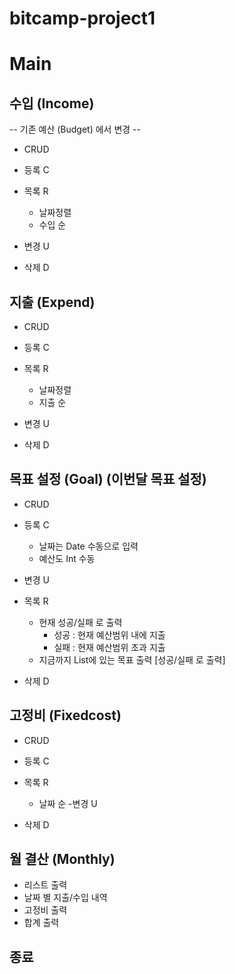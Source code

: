 # bitcamp-project1

# Main
 
## 수입 (Income)
-- 기존 예산 (Budget) 에서 변경 --
- CRUD

- 등록 C
- 목록 R
    - 날짜정렬
    - 수입 순
- 변경 U
- 삭제 D

## 지출 (Expend)
- CRUD

- 등록 C
- 목록 R
    - 날짜정렬
    - 지출 순
- 변경 U
- 삭제 D

## 목표 설정 (Goal) (이번달 목표 설정)
- CRUD

- 등록 C 
    - 날짜는 Date 수동으로 입력
    - 예산도 Int 수동
- 변경 U
- 목록 R
    - 현재 성공/실패 로 출력
        - 성공 : 현재 예산범위 내에 지출
        - 실패 : 현재 예산범위 초과 지출
    - 지금까지 List에 있는 목표 출력 [성공/실패 로 출력]  
- 삭제 D

## 고정비 (Fixedcost)
- CRUD

- 등록 C
- 목록 R
    - 날짜 순
 -변경 U
- 삭제 D

## 월 결산 (Monthly)
- 리스트 출력
- 날짜 별 지출/수입 내역
- 고정비 출력
- 합계 출력

## 종료
